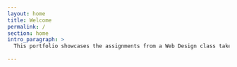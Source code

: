 ```yaml
---
layout: home
title: Welcome
permalink: /
section: home
intro_paragraph: >
  This portfolio showcases the assignments from a Web Design class taken at Wilfrid Laurier University. We used this [Jekyll Netlify Boilerplate](https://github.com/emilyashe5170/jekyll-netlify-boilerplate)
  
---
```


